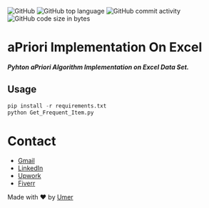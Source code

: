 ![GitHub](https://img.shields.io/github/license/umer-r/aPriori-Implementation-Excel) ![GitHub top language](https://img.shields.io/github/languages/top/umer-r/aPriori-Implementation-Excel) ![GitHub commit activity](https://img.shields.io/github/commit-activity/m/umer-r/aPriori-Implementation-Excel) ![GitHub code size in bytes](https://img.shields.io/github/languages/code-size/umer-r/aPriori-Implementation-Excel)

# aPriori Implementation On Excel 
***Pyhton aPriori Algorithm Implementation on Excel Data Set.***

## Usage
```python
pip install -r requirements.txt
python Get_Frequent_Item.py
```

# Contact

- [Gmail](mailto:russs3400@gmail.com)
- [LinkedIn](https://www.linkedin.com/in/umer-mehmood-437120214/)
- [Upwork](https://www.upwork.com/o/profiles/users/~011184505ed9059668/)
- [Fiverr](https://www.fiverr.com/hamza_rajaz)

Made with :heart: by [Umer](https://twitter.com/UmerMehmood_)
